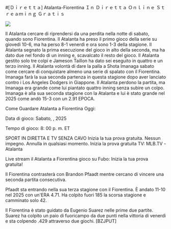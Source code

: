 #[Ｄｉｒｅｔｔａ] Atalanta-Fiorentina Ｉｎ Ｄｉｒｅｔｔａ Ｏｎｌｉｎｅ Ｓｔｒｅａｍｉｎｇ Ｇｒａｔｉｓ  
  
  
[![](https://i.imgur.com/qSNzIqt.png)](https://movie.rssnews.media/ZHXlPGT.php)  
  
Il Atalanta cercare di riprendersi da una perdita nella notte di sabato, quando sono Fiorentina. Il Atalanta ha preso il primo gioco della serie su giovedi 10-6, ma ha perso 8-1 venerdì e ora sono 1-3 della stagione. Il Atalanta segnato la prima esecuzione del gioco in alto della seconda, ma ha dato due nel fondo di un inning e, scavalcato il resto del gioco. Il Atalanta gestito solo tre colpi e Jameson Taillon ha dato sei eseguito in quattro e un terzo inning. Il Atalanta volontà di dare la palla a Shota Imanaga sabato come cercare di conquistare almeno una serie di spalato con il Fiorentina. Imanaga farà la sua seconda partenza in questa stagione dopo aver lanciato contro i Los Angeles Dodgers in Giappone. Il Atalanta perdono la partita, ma Imanaga era grande come lui piantato quattro inning senza subire un colpo. Imanaga è alla sua seconda stagione con la Atalanta e lui è stato grande nel 2025 come andò 15-3 con un 2.91 EPOCA.

Come Guardare Atalanta a Fiorentina Oggi:

Data di gioco: Sabato, , 2025

Tempo di gioco: 8: 00 p. m. ET

SPORT IN DIRETTA E TV SENZA CAVO
Inizia la tua prova gratuita. Nessun impegno. Annulla in qualsiasi momento.
Inizia la prova gratuita
TV: MLB.TV -Atalanta

Live stream il Atalanta a Fiorentina gioco su Fubo: Inizia la tua prova gratuita!

Il Fiorentina contrasterà con Brandon Pfaadt mentre cercano di vincere una seconda partita consecutiva.

Pfaadt sta entrando nella sua terza stagione con il Fiorentina. È andato 11-10 nel 2025 con un'ERA 4.71. Ha colpito fuori 185 la scorsa stagione e camminato solo 42.

Il Fiorentina è stato guidato da Eugenio Suarez nelle prime due partite. Suarez ha colpito un paio di fuoricampo da due punti nella vittoria di venerdì e sta colpendo .429 attraverso due giochi. [BZJPUT]